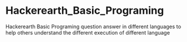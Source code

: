# Hackerearth_Basic_Programing
Hackerearth Basic Programing question answer in different languages to help others understand the different execution of different language  
